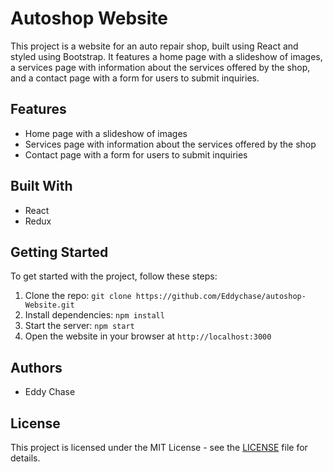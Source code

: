 # Autoshop Website

This project is a website for an auto repair shop, built using React and styled using Bootstrap. It features a home page with a slideshow of images, a services page with information about the services offered by the shop, and a contact page with a form for users to submit inquiries.


## Features

- Home page with a slideshow of images
- Services page with information about the services offered by the shop
- Contact page with a form for users to submit inquiries

## Built With

- React
- Redux

## Getting Started

To get started with the project, follow these steps:

1. Clone the repo: `git clone https://github.com/Eddychase/autoshop-Website.git`
2. Install dependencies: `npm install`
3. Start the server: `npm start`
4. Open the website in your browser at `http://localhost:3000`

## Authors

- Eddy Chase

## License

This project is licensed under the MIT License - see the [LICENSE](LICENSE) file for details.
